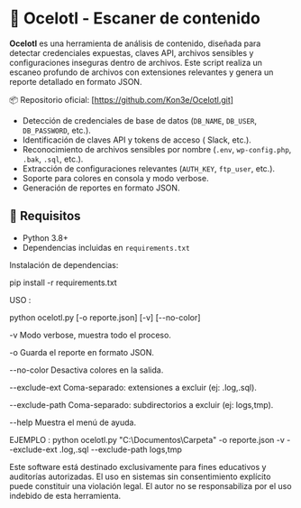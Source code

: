 # 🐆 Ocelotl - Escaner de contenido

**Ocelotl** es una herramienta de análisis de contenido, diseñada para detectar credenciales expuestas, claves API, archivos sensibles y configuraciones inseguras dentro de archivos. Este script realiza un escaneo profundo de archivos con extensiones relevantes y genera un reporte detallado en formato JSON.

📦 Repositorio oficial: [https://github.com/Kon3e/Ocelotl.git]

- Detección de credenciales de base de datos (`DB_NAME`, `DB_USER`, `DB_PASSWORD`, etc.).
- Identificación de claves API y tokens de acceso ( Slack, etc.).
- Reconocimiento de archivos sensibles por nombre (`.env`, `wp-config.php`, `.bak`, `.sql`, etc.).
- Extracción de configuraciones relevantes (`AUTH_KEY`, `ftp_user`, etc.).
- Soporte para colores en consola y modo verbose.
- Generación de reportes en formato JSON.

## 🧰 Requisitos

- Python 3.8+
- Dependencias incluidas en `requirements.txt`

Instalación de dependencias:


pip install -r requirements.txt

USO :

python ocelotl.py <ruta> [-o reporte.json] [-v] [--no-color]

-v  Modo verbose, muestra todo el proceso.

-o  <archivo> Guarda el reporte en formato JSON.

--no-color  Desactiva colores en la salida.

--exclude-ext  Coma-separado: extensiones a excluir (ej: .log,.sql).

--exclude-path  Coma-separado: subdirectorios a excluir (ej: logs,tmp).

--help  Muestra el menú de ayuda.

EJEMPLO : python ocelotl.py "C:\\Documentos\\Carpeta" -o reporte.json -v --exclude-ext .log,.sql --exclude-path logs,tmp

Este software está destinado exclusivamente para fines educativos y auditorías autorizadas. El uso en sistemas sin consentimiento explícito puede constituir una violación legal. El autor no se responsabiliza por el uso indebido de esta herramienta.
